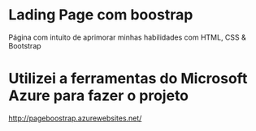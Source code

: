 # Lading Page com boostrap

Página com intuito de aprimorar minhas habilidades com HTML, CSS & Bootstrap



# Utilizei a ferramentas do Microsoft Azure para fazer o projeto


http://pageboostrap.azurewebsites.net/
